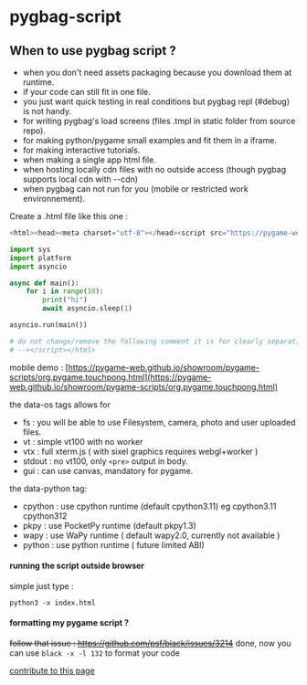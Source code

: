 # pygbag-script

## When to use pygbag script ?

 - when you don't need assets packaging because you download them at runtime.
 - if your code can still fit in one file.
 - you just want quick testing in real conditions but pygbag repl (#debug) is not handy.
 - for writing pygbag's load screens (files .tmpl in static folder from source repo).
 - for making python/pygame small examples and fit them in a iframe.
 - for making interactive tutorials.
 - when making a single app html file.
 - when hosting locally cdn files with no outside access (though pygbag supports local cdn with --cdn)
 - when pygbag can not run for you (mobile or restricted work environnement).

Create a .html file like this one :
```py
<html><head><meta charset="utf-8"></head><script src="https://pygame-web.github.io/archives/0.7/pythons.js" type=module id="site" data-os="fs,vtx,gui" async defer>#<!--

import sys
import platform
import asyncio

async def main():
    for i in range(10):
        print("hi")
        await asyncio.sleep(1)

asyncio.run(main())

# do not change/remove the following comment it is for clearly separating python code from html body
# --></script></html>
```

mobile demo : [https://pygame-web.github.io/showroom/pygame-scripts/org.pygame.touchpong.html](https://pygame-web.github.io/showroom/pygame-scripts/org.pygame.touchpong.html)


the data-os tags allows for
  - fs : you will be able to use Filesystem, camera, photo and user uploaded files.
  - vt : simple vt100 with no worker
  - vtx : full xterm.js ( with sixel graphics requires webgl+worker )
  - stdout : no vt100, only `<pre>` output in body.
  - gui : can use canvas, mandatory for pygame.

the data-python tag:
  - cpython : use cpython runtime (default cpython3.11) eg cpython3.11 cpython312
  - pkpy : use PocketPy runtime (default pkpy1.3)
  - wapy : use WaPy runtime ( default wapy2.0, currently not available )
  - python : use python runtime ( future limited ABI)

#### running the script outside browser
simple just type :
```
python3 -x index.html
```

#### formatting my pygame script ?
~~follow that issue : https://github.com/psf/black/issues/3214~~
done, now you can use `black -x -l 132` to format your code

[contribute to this page](https://github.com/pygame-web/pygame-web.github.io/edit/main/wiki/pygame-script/README.md)
